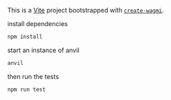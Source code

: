 This is a [Vite](https://vitejs.dev) project bootstrapped with [`create-wagmi`](https://github.com/wevm/wagmi/tree/main/packages/create-wagmi).

install dependencies

```bash
npm install
```

start an instance of anvil

```bash
anvil
```

then run the tests
```
npm run test
```
